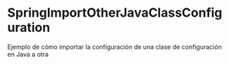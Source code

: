 # SpringImportOtherJavaClassConfiguration
Ejemplo de cómo importar la configuración de una clase de configuración en Java a otra
